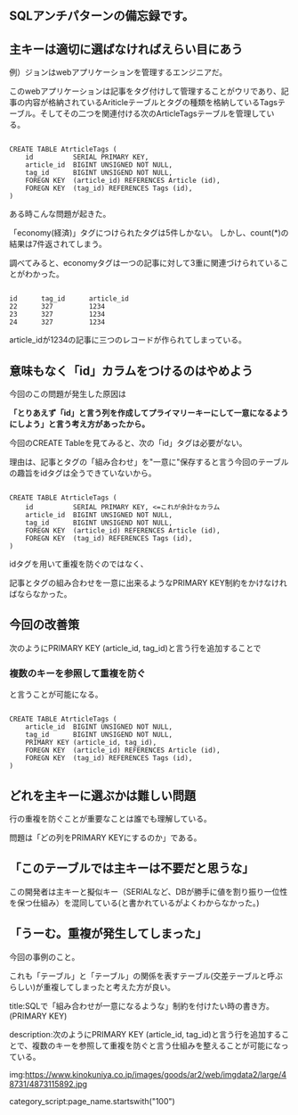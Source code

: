 

## SQLアンチパターンの備忘録です。


## 主キーは適切に選ばなければえらい目にあう

例）ジョンはwebアプリケーションを管理するエンジニアだ。

このwebアプリケーションは記事をタグ付けして管理することがウリであり、記事の内容が格納されているAriticleテーブルとタグの種類を格納しているTagsテーブル。そしてその二つを関連付ける次のArticleTagsテーブルを管理している。

<pre><code>
CREATE TABLE AtrticleTags (
    id          SERIAL PRIMARY KEY,
    article_id  BIGINT UNSIGNED NOT NULL,
    tag_id      BIGINT UNSIGEND NOT NULL,
    FOREGN KEY  (article_id) REFERENCES Article (id),
    FOREGN KEY  (tag_id) REFERENCES Tags (id),
)
</code></pre>

ある時こんな問題が起きた。

「economy(経済)」タグにつけられたタグは5件しかない。
しかし、count(*)の結果は7件返されてしまう。

調べてみると、economyタグは一つの記事に対して3重に関連づけられていることがわかった。

<pre><code>
id      tag_id      article_id
22      327         1234
23      327         1234
24      327         1234
</code></pre>

article_idが1234の記事に三つのレコードが作られてしまっている。


## 意味もなく「id」カラムをつけるのはやめよう

今回のこの問題が発生した原因は

<strong>
「とりあえず「id」と言う列を作成してプライマリーキーにして一意になるようにしよう」と言う考え方があったから。
</strong>

今回のCREATE Tableを見てみると、次の「id」タグは必要がない。

理由は、記事とタグの「組み合わせ」を"一意に"保存すると言う今回のテーブルの趣旨をidタグは全うできていないから。

<pre><code>
CREATE TABLE AtrticleTags (
    id          SERIAL PRIMARY KEY, <=これが余計なカラム
    article_id  BIGINT UNSIGNED NOT NULL,
    tag_id      BIGINT UNSIGEND NOT NULL,
    FOREGN KEY  (article_id) REFERENCES Article (id),
    FOREGN KEY  (tag_id) REFERENCES Tags (id),
)
</code></pre>

idタグを用いて重複を防ぐのではなく、

記事とタグの組み合わせを一意に出来るようなPRIMARY KEY制約をかけなければならなかった。



## 今回の改善策

次のようにPRIMARY KEY (article_id, tag_id)と言う行を追加することで

### 複数のキーを参照して重複を防ぐ

と言うことが可能になる。

<pre><code>
CREATE TABLE AtrticleTags (
    article_id  BIGINT UNSIGNED NOT NULL,
    tag_id      BIGINT UNSIGEND NOT NULL,
    PRIMARY KEY (article_id, tag_id),
    FOREGN KEY  (article_id) REFERENCES Article (id),
    FOREGN KEY  (tag_id) REFERENCES Tags (id),
)
</code></pre>






## どれを主キーに選ぶかは難しい問題

行の重複を防ぐことが重要なことは誰でも理解している。

問題は「どの列をPRIMARY KEYにするのか」である。


## 「このテーブルでは主キーは不要だと思うな」

この開発者は主キーと擬似キー（SERIALなど、DBが勝手に値を割り振り一位性を保つ仕組み）を混同している(と書かれているがよくわからなかった。)


## 「うーむ。重複が発生してしまった」

今回の事例のこと。

これも「テーブル」と「テーブル」の関係を表すテーブル(交差テーブルと呼ぶらしい)が重複してしまったと考えた方が良い。



















title:SQLで「組み合わせが一意になるような」制約を付けたい時の書き方。(PRIMARY KEY)


description:次のようにPRIMARY KEY (article_id, tag_id)と言う行を追加することで、複数のキーを参照して重複を防ぐと言う仕組みを整えることが可能になっている。

img:https://www.kinokuniya.co.jp/images/goods/ar2/web/imgdata2/large/48731/4873115892.jpg

category_script:page_name.startswith("100")




